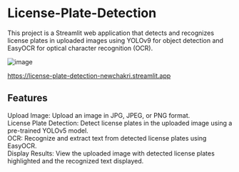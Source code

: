 # License-Plate-Detection

This project is a Streamlit web application that detects and recognizes license plates in uploaded images using YOLOv9 for object detection and EasyOCR for optical character recognition (OCR).

![image](https://github.com/NewChakri/License-Plate-Detection/assets/99199609/bb54dcd1-19c8-4297-92f5-268badee6e94)

https://license-plate-detection-newchakri.streamlit.app

## Features
Upload Image: Upload an image in JPG, JPEG, or PNG format. <br />
License Plate Detection: Detect license plates in the uploaded image using a pre-trained YOLOv5 model. <br />
OCR: Recognize and extract text from detected license plates using EasyOCR. <br />
Display Results: View the uploaded image with detected license plates highlighted and the recognized text displayed. <br />

